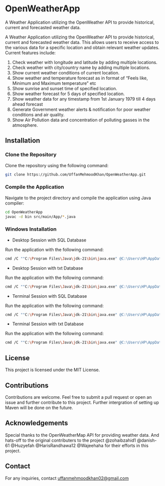 # OpenWeatherApp

A Weather Application utilizing the OpenWeather API to provide historical, current and forecasted weather data.

A Weather Application utilizing the OpenWeather API to provide historical, current and forecasted weather data.
This allows users to receive access to the various data for a specific location and obtain relevant weather updates.
Current features include:

1. Check weather with longitude and latitude by adding multiple locations.
2. Check weather with city/country name by adding multiple locations.
3. Show current weather conditions of current location.
4. Show weather and temperature forecast as in format of “Feels like, Minimum and Maximum temperature” etc
5. Show sunrise and sunset time of specified location.
6. Show weather forecast for 5 days of specified location.
7. Show weather data for any timestamp from 1st January 1979 till 4 days ahead forecast
8. Generate Government weather alerts & notification for poor weather conditions and air quality.
9. Show Air Pollution data and concentration of polluting gasses in the atmosphere.

## Installation

### Clone the Repository

Clone the repository using the following command:

```bash
git clone https://github.com/UffanMehmoodKhan/OpenWeatherApp.git
````

### Compile the Application

Navigate to the project directory and compile the application using Java compiler:

````bash
cd OpenWeatherApp
javac -d bin src/main/App/*.java
````

### Windows Installation

* Desktop Session with SQL Database

Run the application with the following command:

```bash
cmd /C ""C:\Program Files\Java\jdk-21\bin\java.exe" @C:\Users\HP\AppData\Local\Temp\cp_b6rnjcjkktnnlwh83xkc6khos.argfile main.App.App desktop SQL"
````

* Desktop Session with txt Database

Run the application with the following command:

```bash
cmd /C ""C:\Program Files\Java\jdk-21\bin\java.exe" @C:\Users\HP\AppData\Local\Temp\cp_b6rnjcjkktnnlwh83xkc6khos.argfile main.App.App desktop txt"
````

* Terminal Session with SQL Database

Run the application with the following command:

```bash
cmd /C ""C:\Program Files\Java\jdk-21\bin\java.exe" @C:\Users\HP\AppData\Local\Temp\cp_b6rnjcjkktnnlwh83xkc6khos.argfile main.App.App terminal SQL"
````

* Terminal Session with txt Database

Run the application with the following command:

```bash
cmd /C ""C:\Program Files\Java\jdk-21\bin\java.exe" @C:\Users\HP\AppData\Local\Temp\cp_b6rnjcjkktnnlwh83xkc6khos.argfile main.App.App terminal txt"
````

## License

This project is licensed under the MIT License.

## Contributions

Contributions are welcome. Feel free to submit a pull request or open an issue and further contribute to this project. Further intergration of setting up Maven will be done on the future.

## Acknowledgements

Special thanks to the OpenWeatherMap API for providing weather data. And hats-off to the original contributers to the project @zohaibzahid1 @danish-61 @Huzyefah @HarisRandhawa12  @Wajeehaha  for their efforts in this project.

## Contact

For any inquiries, contact <uffanmehmoodkhan02@gmail.com>
